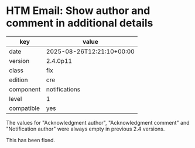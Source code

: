 [//]: # (werk v2)
# HTM Email: Show author and comment in additional details

key        | value
---------- | ---
date       | 2025-08-26T12:21:10+00:00
version    | 2.4.0p11
class      | fix
edition    | cre
component  | notifications
level      | 1
compatible | yes

The values for "Acknowledgment author", "Acknowledgment comment" and
"Notification author" were always empty in previous 2.4 versions.

This has been fixed.

